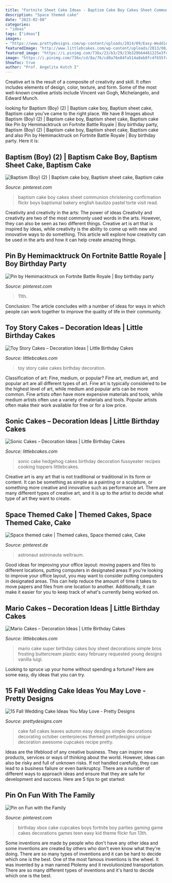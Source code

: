 ```yaml
---
title: "Fortnite Sheet Cake Ideas - Baptism Cake Boy Cakes Sheet Communion Christening Confirmation Flickr Boys Baptismal Bakery English Bautizo Pastel Torte Visit Read"
description: "Space themed cake"
date: "2023-02-08"
categories:
- "ideas"
tags: ["ideas"]
images:
- "https://www.prettydesigns.com/wp-content/uploads/2014/09/Easy-Wedding-Cake.jpg"
featuredImage: "http://www.littlebcakes.com/wp-content/uploads/2013/08/Mario-Cake-Pictures.jpg"
featured_image: "https://i.pinimg.com/736x/23/b3/29/23b329b64461225e3fccab785a2a8319--baptism-sheet-cake-boy-baptism-cakes.jpg"
image: "https://i.pinimg.com/736x/cd/8a/76/cd8a76e84fa514a8eb8fc4f655fa1547.jpg"
ShowToc: true
author: "Prof. Angelita Kutch I"
---
```



Creative art is the result of a composite of creativity and skill. It often includes elements of design, color, texture, and form. Some of the most well-known creative artists include Vincent van Gogh, Michelangelo, and Edward Munch.

	

		
looking for Baptism (Boy) (2) | Baptism cake boy, Baptism sheet cake, Baptism cake you've came to the right place. We have 8 Images about Baptism (Boy) (2) | Baptism cake boy, Baptism sheet cake, Baptism cake like Pin by Hemimacktruck on Fortnite Battle Royale | Boy birthday party, Baptism (Boy) (2) | Baptism cake boy, Baptism sheet cake, Baptism cake and also Pin by Hemimacktruck on Fortnite Battle Royale | Boy birthday party. Here it is:
		
    
## Baptism (Boy) (2) | Baptism Cake Boy, Baptism Sheet Cake, Baptism Cake

<img loading=lazy src="https://i.pinimg.com/736x/23/b3/29/23b329b64461225e3fccab785a2a8319--baptism-sheet-cake-boy-baptism-cakes.jpg" onerror="this.onerror=null;this.src='https://tse3.mm.bing.net/th?id=OIP.gE7FeOzM3BIiz9LWq5F-MQAAAA&amp;pid=15.1';" alt="Baptism (Boy) (2) | Baptism cake boy, Baptism sheet cake, Baptism cake">

_Source: pinterest.com_

>baptism cake boy cakes sheet communion christening confirmation flickr boys baptismal bakery english bautizo pastel torte visit read. 

	

Creativity and creativity in the arts: The power of ideas
Creativity and creativity are two of the most commonly used words in the arts. However, they can also be seen as two different things. Creative art is art that is inspired by ideas, while creativity is the ability to come up with new and innovative ways to do something. This article will explore how creativity can be used in the arts and how it can help create amazing things.

    
## Pin By Hemimacktruck On Fortnite Battle Royale | Boy Birthday Party

<img loading=lazy src="https://i.pinimg.com/736x/35/b2/e1/35b2e1a87f4ab779cb388e46f8d4bac4.jpg" onerror="this.onerror=null;this.src='https://tse4.mm.bing.net/th?id=OIP._SRiaLMDvQt8wtZEDyEf8QHaJ3&amp;pid=15.1';" alt="Pin by Hemimacktruck on Fortnite Battle Royale | Boy birthday party">

_Source: pinterest.com_

>11th. 

	

Conclusion:
The article concludes with a number of ideas for ways in which people can work together to improve the quality of life in their community.

    
## Toy Story Cakes – Decoration Ideas | Little Birthday Cakes

<img loading=lazy src="http://www.littlebcakes.com/wp-content/uploads/2014/02/Toy-Story-Cake-Ideas.jpg" onerror="this.onerror=null;this.src='https://tse1.mm.bing.net/th?id=OIP.SkDbF0H0TF2sYM-v-v5-wAHaLG&amp;pid=15.1';" alt="Toy Story Cakes – Decoration Ideas | Little Birthday Cakes">

_Source: littlebcakes.com_

>toy story cake cakes birthday decoration. 

	

Classification of art: Fine, medium, or popular?
Fine art, medium art, and popular art are all different types of art. Fine art is typically considered to be the highest level of art, while medium and popular arts can be more common. Fine artists often have more expensive materials and tools, while medium artists often use a variety of materials and tools. Popular artists often make their work available for free or for a low price.

    
## Sonic Cakes – Decoration Ideas | Little Birthday Cakes

<img loading=lazy src="http://www.littlebcakes.com/wp-content/uploads/2014/05/Sonic-Cakes-Images.jpg" onerror="this.onerror=null;this.src='https://tse2.mm.bing.net/th?id=OIP.FXqUi1_9AJ084J4nsdJzHwHaJ4&amp;pid=15.1';" alt="Sonic Cakes – Decoration Ideas | Little Birthday Cakes">

_Source: littlebcakes.com_

>sonic cake hedgehog cakes birthday decoration fussyeater recipes cooking toppers littlebcakes. 

	

Creative art is any art that is not traditional or traditional in its form or content. It can be something as simple as a painting or a sculpture, or something more creative and innovative such as performance art. There are many different types of creative art, and it is up to the artist to decide what type of art they want to create.

    
## Space Themed Cake | Themed Cakes, Space Themed Cake, Cake

<img loading=lazy src="https://i.pinimg.com/736x/72/18/23/7218237618f5775a965a3e665380112c.jpg" onerror="this.onerror=null;this.src='https://tse1.mm.bing.net/th?id=OIP.qDGKWJqq7-t8ST_tpO-cdwHaJ4&amp;pid=15.1';" alt="Space themed cake | Themed cakes, Space themed cake, Cake">

_Source: pinterest.de_

>astronaut astronauta weltraum. 

	

Good ideas for improving your office layout: moving papers and files to different locations, putting computers in designated areas
If you're looking to improve your office layout, you may want to consider putting computers in designated areas. This can help reduce the amount of time it takes to move papers and files from one location to another. Additionally, it can make it easier for you to keep track of what's currently being worked on.

    
## Mario Cakes – Decoration Ideas | Little Birthday Cakes

<img loading=lazy src="http://www.littlebcakes.com/wp-content/uploads/2013/08/Mario-Cake-Pictures.jpg" onerror="this.onerror=null;this.src='https://tse3.mm.bing.net/th?id=OIP.D54Z42WPEeFqK97e-ORt-QHaFj&amp;pid=15.1';" alt="Mario Cakes – Decoration Ideas | Little Birthday Cakes">

_Source: littlebcakes.com_

>mario cake super birthday cakes boy sheet decorations simple bros frosting buttercream plastic easy february requested young designs vanilla luigi. 

	

Looking to spruce up your home without spending a fortune? Here are some easy, diy ideas that you can try. 

    
## 15 Fall Wedding Cake Ideas You May Love - Pretty Designs

<img loading=lazy src="https://www.prettydesigns.com/wp-content/uploads/2014/09/Easy-Wedding-Cake.jpg" onerror="this.onerror=null;this.src='https://tse3.mm.bing.net/th?id=OIP.jNIcHTlKfhOiaxg3VPoWCAHaJ3&amp;pid=15.1';" alt="15 Fall Wedding Cake Ideas You May Love - Pretty Designs">

_Source: prettydesigns.com_

>cake fall cakes leaves autumn easy designs simple decorations decorating october centerpieces themed prettydesigns unique decoration awesome cupcakes recipe pretty. 

	

Ideas are the lifeblood of any creative business. They can inspire new products, services or ways of thinking about the world. However, ideas can also be risky and full of unknown risks. If not handled carefully, they can lead to a business failure or even bankruptcy. There are a number of different ways to approach ideas and ensure that they are safe for development and success. Here are 5 tips to get started:

    
## Pin On Fun With The Family

<img loading=lazy src="https://i.pinimg.com/736x/cd/8a/76/cd8a76e84fa514a8eb8fc4f655fa1547.jpg" onerror="this.onerror=null;this.src='https://tse3.mm.bing.net/th?id=OIP.Ewyua69Rst2HH1dyiKSXoAHaJ4&amp;pid=15.1';" alt="Pin on Fun with the Family">

_Source: pinterest.com_

>birthday xbox cake cupcakes boys fortnite boy parties gaming game cakes decorations games teen easy kid theme flickr fun 13th. 

	

Some inventions are made by people who don't have any other idea and some inventions are created by others who don't even know what they're doing. There are so many types of inventions and it can be hard to decide which one is the best. One of the most famous inventions is the wheel. It was invented by a man named Ptolemy and it revolutionized transportation. There are so many different types of inventions and it's hard to decide which one is the best.

